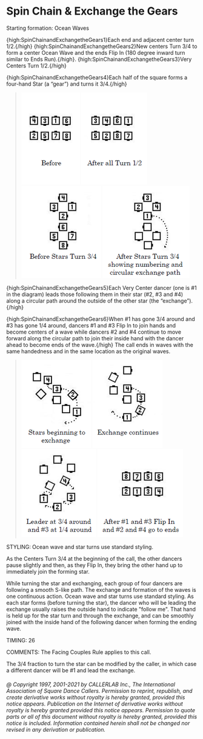 
# Spin Chain & Exchange the Gears

Starting formation: Ocean Waves


{high:SpinChainandExchangetheGears1}Each end and adjacent center turn 1/2.{/high}
{high:SpinChainandExchangetheGears2}New centers Turn 3/4 to form a center
Ocean Wave and the ends Flip In (180 degree inward turn similar to Ends Run).{/high}.
{high:SpinChainandExchangetheGears3}Very Centers Turn 1/2.{/high}

{high:SpinChainandExchangetheGears4}Each half of the square forms a four-hand Star (a “gear”) and turns it 3/4.{/high}


> 
> ![alt](spin_chain_and_exchange_the_gears_1.png)
> ![alt](spin_chain_and_exchange_the_gears_2.png)
> ![alt](spin_chain_and_exchange_the_gears_3.png)
> ![alt](spin_chain_and_exchange_the_gears_4.png)
> 



{high:SpinChainandExchangetheGears5}Each Very Center dancer (one is #1 in the diagram)
leads those following them in their star (#2, #3 and #4)
along a circular path around the outside of the other star
(the “exchange”).{/high}

{high:SpinChainandExchangetheGears6}When #1 has gone 3/4 around and #3 has gone 1/4 around,
dancers #1 and #3 Flip In to join hands and become centers of a wave
while dancers #2 and #4 continue to move forward along the circular path
to join their inside hand with the dancer ahead to become ends of the wave.{/high}
The call ends in waves with the same handedness and
in the same location as the original waves.


> 
> ![alt](spin_chain_and_exchange_the_gears_5.png)
> ![alt](spin_chain_and_exchange_the_gears_6.png)
> ![alt](spin_chain_and_exchange_the_gears_7.png)
> ![alt](spin_chain_and_exchange_the_gears_8.png)
> 

STYLING: Ocean wave and star turns use standard styling.

As the Centers Turn 3/4 at the beginning of the call,
the other dancers pause slightly and then, as they Flip In,
they bring the other hand up to immediately join the forming star.

While turning the star and exchanging,
each group of four dancers are following a smooth S-like path.
The exchange and formation of the waves is one continuous action.
Ocean wave and star turns use standard styling. As each star forms
(before turning the star), the dancer who will be leading the exchange
usually raises the outside hand to indicate "follow me".
That hand is held up for the star turn and through the exchange,
and can be smoothly joined with the inside hand of the following dancer
when forming the ending wave.

TIMING: 26

COMMENTS: The Facing Couples Rule applies to this call.


The 3/4 fraction to turn the star can be modified by the caller,
in which case a different dancer will be #1 and lead the exchange.

###### @ Copyright 1997, 2001-2021 by CALLERLAB Inc., The International Association of Square Dance Callers. Permission to reprint, republish, and create derivative works without royalty is hereby granted, provided this notice appears. Publication on the Internet of derivative works without royalty is hereby granted provided this notice appears. Permission to quote parts or all of this document without royalty is hereby granted, provided this notice is included. Information contained herein shall not be changed nor revised in any derivation or publication.
